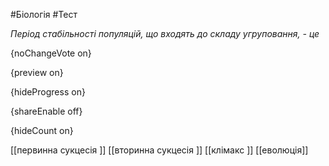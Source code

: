 #Біологія #Тест

*Період стабільності популяцій, що входять до складу угруповання, - це*

{noChangeVote on}

{preview on}

{hideProgress on}

{shareEnable off}

{hideCount on}

[[первинна сукцесія ]]
[[вторинна сукцесія ]]
[[клімакс ]]
[[еволюція]]
